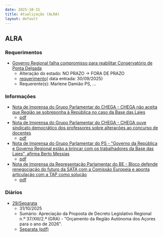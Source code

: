 ```yaml
---
date: 2025-10-31
title: Atualização (ALRA)
layout: default
---
```

## ALRA

### Requerimentos

* [Governo Regional falha compromisso para reabilitar Conservatório de Ponta Delgada](http://base.alra.pt:82/4DACTION/w_pesquisa_registo/4/8971)
  * Alteração do estado: NO PRAZO → FORA DE PRAZO
  * [requerimento](http://base.alra.pt:82/Doc_Req/XIIIreque431.pdf)( data entrada: 30/09/2025)
  * Requerente(s): Marlene Damião PS, ...

### Informações

* [Nota de Imprensa do Grupo Parlamentar do CHEGA - CHEGA não aceita que Região se sobreponha à República no caso da Base das Lajes](http://base.alra.pt:82/4DACTION/w_pesquisa_registo/8/22281)
  * [pdf](http://base.alra.pt:82/Doc_Noticias/NI22281.pdf)
* [Nota de Imprensa do Grupo Parlamentar do CHEGA - CHEGA ouve sindicato democrático dos professores sobre alterações ao concurso de docentes](http://base.alra.pt:82/4DACTION/w_pesquisa_registo/8/22282)
  * [pdf](http://base.alra.pt:82/Doc_Noticias/NI22282.pdf)
* [Nota de Imprensa do Grupo Parlamentar do PS - "Governo da República e Governo Regional estão a brincar com os trabalhadores da Base das Lajes", afirma Berto Messias](http://base.alra.pt:82/4DACTION/w_pesquisa_registo/8/22283)
  * [pdf](http://base.alra.pt:82/Doc_Noticias/NI22283.pdf)
* [Nota de Imprensa da Representação Parlamentar do BE - Bloco defende renegociação do futuro da SATA com a Comissão Europeia e aponta articulação com a TAP como solução](http://base.alra.pt:82/4DACTION/w_pesquisa_registo/8/22284)
  * [pdf](http://base.alra.pt:82/Doc_Noticias/NI22284.pdf)

### Diários

* [29/Separata](http://base.alra.pt:82/4DACTION/w_pesquisa_registo/10/2904)
  * 31/10/2025
  * Sumário: Apreciação da Proposta de Decreto Legislativo Regional n.º 37/XIII/2.ª (GRA) - "Orçamento da Região Autónoma dos Açores para o ano de 2026".
  * [Separata (pdf)](http://base.alra.pt:82/Diario/XIII29sepa.pdf)
